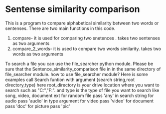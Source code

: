 # Sentense similarity comparison
This is a program to compare alphabetical similarity between two words or sentenses.
There are two main functions in this code.
1. compare- it is used for comparing two snetences . takes two sentenses as two arguments
2. compare_2_words- it is used to compare two words similarity. takes two words as two arguments

To search a file you can use the file_searcher python module. Please be sure that the Sentence_similarity_comparison file in in the same
directory of file_searcher module. 
how to use file_searcher module?
Here is some examples
call Search funtion with argument (search string,root directory,type) here root_directory is your drive location where you want to search such as "C:","F:". and type is the type of file you want to search like song, video, document ext
for random file pass 'any' in search string
for audio pass 'audio' in type argument
for video pass 'video'
for document pass 'doc'
for picture pass 'pic'
